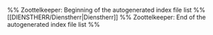 %% Zoottelkeeper: Beginning of the autogenerated index file list %%
[[DIENSTHERR/Dienstherr|Dienstherr]]
%% Zoottelkeeper: End of the autogenerated index file list %%
